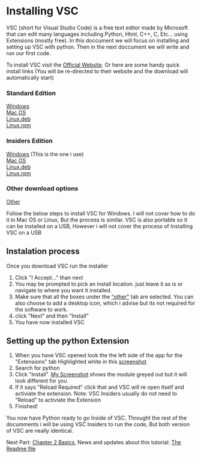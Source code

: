 # Installing VSC

VSC (short for Visual Studio Code) is a free text editor made by Microsoft that can edit many languages including Python, Html, C++, C, Etc...
using Extensions (mostly free). In this doccument we will focus on installing and setting up VSC with python. Then in the next doccument we will write and run our first code.

To install VSC visit the [Official Website](https://code.visualstudio.com/). Or here are some handy quick install links (You will be re-directed to their website and the download will automatically start)

### Standard Edition
[Windows](https://code.visualstudio.com/docs/?dv=win64user)\
[Mac OS](https://code.visualstudio.com/docs/?dv=win64user)\
[Linux.deb](https://code.visualstudio.com/docs/?dv=linux64_deb)\
[Linux.rpm](https://code.visualstudio.com/docs/setup/linux#_rhel-fedora-and-centos-based-distributions)

### Insiders Edition
[Windows](https://code.visualstudio.com/docs/?dv=win64user&build=insiders) (This is the one i use)\
[Mac OS](https://code.visualstudio.com/docs/?dv=osx&build=insiders)\
[Linux.deb](https://code.visualstudio.com/docs/?dv=linux64_deb&build=insiders)\
[Linux.rpm](https://code.visualstudio.com/docs/?dv=linux64_rpm&build=insiders)

### Other download options
[Other](https://code.visualstudio.com/#alt-downloads)

Follow the below steps to install VSC for Windows. I will not cover how to do it in Mac OS or Linux, But the process is similar. VSC is also portable so it can be installed on a USB, However i will not cover the process of Installing VSC on a USB

## Instalation process
Once you download VSC run the installer
1. Click "I Accept..." than next
2. You may be prompted to pick an install location. just leave it as is or navigate to where you want it installed.
3. Make sure that all the boxes under the ["other"](https://github.com/ath0rus/Python-Tutorial/blob/Additional-work/Chapter%201%20-%20The%20Basics/Chapter%201%20Resourses/Photos/Other%20Options.jpg) tab are selected. You can also choose to add a desktop icon, which i advise but its not required for the software to work.
4. click "Next" and then "Install"
5. You have now installed VSC

## Setting up the python Extension
1. When you have VSC opened look the the left side of the app for the "Extensions" tab Highlighted white in this [screenshot](https://github.com/ath0rus/Python-Tutorial/blob/Additional-work/Chapter%201%20-%20The%20Basics/Chapter%201%20Resourses/Photos/Extensions.jpg)
2. Search for python
3. Click "Install". [My Screenshot](https://github.com/ath0rus/Python-Tutorial/blob/Additional-work/Chapter%201%20-%20The%20Basics/Chapter%201%20Resourses/Photos/Python%20Extension.jpg) shows the module greyed out but it will look different for you
4. If it says "Reload Required" click that and VSC will re open itself and activiate the extension. Note: VSC Insiders usually do not need to "Reload" to activiate the Extension
5. Finished!

You now have Python ready to go Inside of VSC. Throught the rest of the documments i will be using VSC Insiders to run the code, But both version of VSC are neally identical.

Next Part: [Chapter 2 Basics](../Chapter-2-Basics), News and updates about this tutorial: [The Readme file](../README.md)

